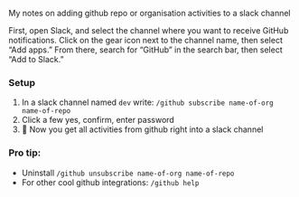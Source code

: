 My notes on adding github repo or organisation activities to a slack channel<!--more-->

First, open Slack, and select the channel where you want to receive GitHub notifications. Click on the gear icon next to the channel name, then select “Add apps.” From there, search for “GitHub” in the search bar, then select “Add to Slack.”

### Setup
1. In a slack channel named `dev` write: `/github subscribe name-of-org name-of-repo`
2. Click a few yes, confirm, enter password
3. 🎉 Now you get all activities from github right into a slack channel

### Pro tip:
- Uninstall `/github unsubscribe name-of-org name-of-repo`
- For other cool github integrations: `/github help`
